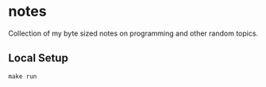 # notes
Collection of my byte sized notes on programming and other random topics. 

## Local Setup

```
make run
```
